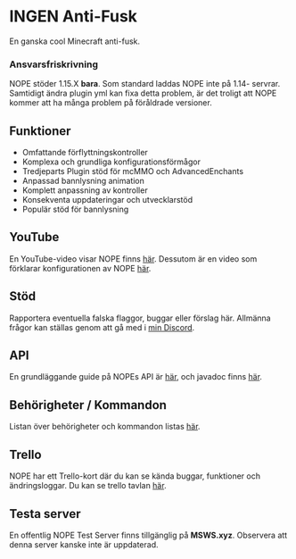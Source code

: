 # INGEN Anti-Fusk

En ganska cool Minecraft anti-fusk.

### Ansvarsfriskrivning

NOPE stöder 1.15.X **bara**. Som standard laddas NOPE inte på 1.14- servrar.
Samtidigt ändra plugin yml kan fixa detta problem, är det troligt att NOPE
kommer att ha många problem på föråldrade versioner.

## Funktioner

- Omfattande förflyttningskontroller
- Komplexa och grundliga konfigurationsförmågor
- Tredjeparts Plugin stöd för mcMMO och AdvancedEnchants
- Anpassad bannlysning animation
- Komplett anpassning av kontroller
- Konsekventa uppdateringar och utvecklarstöd
- Populär stöd för bannlysning

## YouTube

En YouTube-video visar NOPE finns
[här](https://www.youtube.com/watch?v=QNumBz-Phwg). Dessutom är en video som
förklarar konfigurationen av NOPE
[här](https://www.youtube.com/watch?v=XVuXKsJEAkQ).

## Stöd

Rapportera eventuella falska flaggor, buggar eller förslag här. Allmänna frågor
kan ställas genom att gå med i [min Discord](https://nope.msws.xyz/discord).

## API

En grundläggande guide på NOPEs API är
[här](https://github.com/MSWS/NOPE/wiki/API), och javadoc finns
[här](http://docs.msws.xyz).

## Behörigheter / Kommandon

Listan över behörigheter och kommandon listas
[här](https://github.com/MSWS/NOPE/wiki/Permissions).

## Trello

NOPE har ett Trello-kort där du kan se kända buggar, funktioner och
ändringsloggar. Du kan se trello tavlan [här](https://nope.msws.xyz/trello).

## Testa server

En offentlig NOPE Test Server finns tillgänglig på **MSWS.xyz**. Observera att
denna server kanske inte är uppdaterad.
